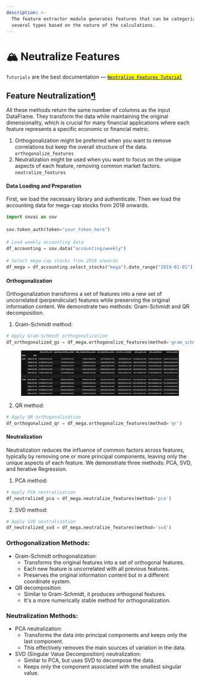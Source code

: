 ```yaml
---
description: >-
  The feature extractor module generates features that can be categorized into
  several types based on the nature of the calculations.
---
```


# 🏔️ Neutralize Features

`Tutorials` are the best documentation — [<mark style="color:blue;">`Neutralize Features Tutorial`</mark>](https://colab.research.google.com/github/sovai-research/sovai-public/blob/main/notebooks/computational/Feature%20Neutralization.ipynb)

## Feature Neutralization[¶](http://localhost:8888/lab/tree/notebooks/computational/Feature%20Neutralization.ipynb#Feature-Neutralization) <a href="#feature-neutralization" id="feature-neutralization"></a>

All these methods return the same number of columns as the input DataFrame. They transform the data while maintaining the original dimensionality, which is crucial for many financial applications where each feature represents a specific economic or financial metric.

1. Orthogonalization might be preferred when you want to remove correlations but keep the overall structure of the data. `orthogonalize_features`
2. Neutralization might be used when you want to focus on the unique aspects of each feature, removing common market factors. `neutralize_features`

#### Data Loading and Preparation

First, we load the necessary library and authenticate. Then we load the accounting data for mega-cap stocks from 2018 onwards.

```python
import sovai as sov

sov.token_auth(token="your_token_here")

# Load weekly accounting data
df_accounting = sov.data("accounting/weekly")

# Select mega-cap stocks from 2018 onwards
df_mega = df_accounting.select_stocks("mega").date_range("2018-01-01")
```

#### Orthogonalization

Orthogonalization transforms a set of features into a new set of uncorrelated (perpendicular) features while preserving the original information content. We demonstrate two methods: Gram-Schmidt and QR decomposition.

1. Gram-Schmidt method:

```python
# Apply Gram-Schmidt orthogonalization
df_orthogonalized_gs = df_mega.orthogonalize_features(method='gram_schmidt')
```

<figure><img src="../.gitbook/assets/image (93).png" alt=""><figcaption></figcaption></figure>

2. QR method:

```python
# Apply QR orthogonalization
df_orthogonalized_qr = df_mega.orthogonalize_features(method='qr')
```

#### Neutralization

Neutralization reduces the influence of common factors across features, typically by removing one or more principal components, leaving only the unique aspects of each feature. We demonstrate three methods: PCA, SVD, and Iterative Regression.

1. PCA method:

```python
# Apply PCA neutralization
df_neutralized_pca = df_mega.neutralize_features(method='pca')
```

2. SVD method:

```python
# Apply SVD neutralization
df_neutralized_svd = df_mega.neutralize_features(method='svd')
```

### Orthogonalization Methods:&#x20;

* Gram-Schmidt orthogonalization:
  * Transforms the original features into a set of orthogonal features.
  * Each new feature is uncorrelated with all previous features.
  * Preserves the original information content but in a different coordinate system.
* QR decomposition:
  * Similar to Gram-Schmidt, it produces orthogonal features.
  * It's a more numerically stable method for orthogonalization.

### Neutralization Methods:&#x20;

* PCA neutralization:
  * Transforms the data into principal components and keeps only the last component.
  * This effectively removes the main sources of variation in the data.
* SVD (Singular Value Decomposition) neutralization:
  * Similar to PCA, but uses SVD to decompose the data.
  * Keeps only the component associated with the smallest singular value.
